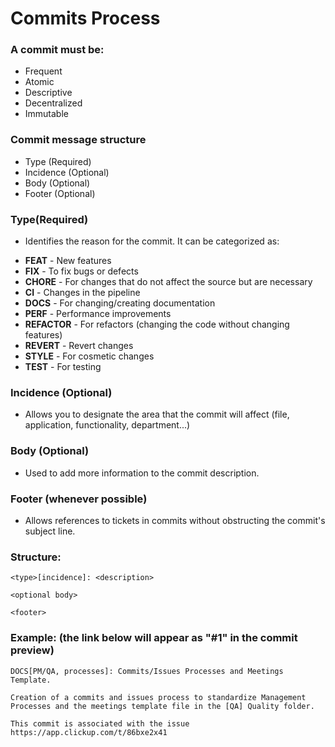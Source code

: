 # Commits Process

### A commit must be:

- Frequent
- Atomic
- Descriptive
- Decentralized
- Immutable

### Commit message structure

- Type (Required)
- Incidence (Optional)
- Body (Optional)
- Footer (Optional)

### Type(Required)

- Identifies the reason for the commit. It can be categorized as:

* **FEAT** - New features
* **FIX** - To fix bugs or defects
* **CHORE** - For changes that do not affect the source but are necessary
* **CI** - Changes in the pipeline
* **DOCS** - For changing/creating documentation
* **PERF** - Performance improvements
* **REFACTOR** - For refactors (changing the code without changing features)
* **REVERT** - Revert changes
* **STYLE** - For cosmetic changes
* **TEST** - For testing

### Incidence (Optional)

- Allows you to designate the area that the commit will affect (file, application, functionality, department...)

### Body (Optional)

- Used to add more information to the commit description.

### Footer (whenever possible)

- Allows references to tickets in commits without obstructing the commit's subject line.

### Structure:

```
<type>[incidence]: <description>

<optional body>

<footer>
```

### Example: (the link below will appear as "#1" in the commit preview)

```
DOCS[PM/QA, processes]: Commits/Issues Processes and Meetings Template.

Creation of a commits and issues process to standardize Management Processes and the meetings template file in the [QA] Quality folder.

This commit is associated with the issue https://app.clickup.com/t/86bxe2x41
```